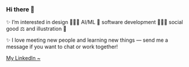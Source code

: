 ### Hi there 👋

✨ I’m interested in design 👩🏻‍🎨 AI/ML 💎 software development 👩🏻‍💻 social good ⚖️ and illustration 🎨 

✨ I love meeting new people and learning new things — send me a message if you want to chat or work together!

[My LinkedIn ~](https://linkedin.com/in/jenndy/)

<!--
**jenndy/jenndy** is a ✨ _special_ ✨ repository because its `README.md` (this file) appears on your GitHub profile.

Here are some ideas to get you started:

- 🔭 I’m currently working on ...
- 🌱 I’m currently learning ...
- 👯 I’m looking to collaborate on ...
- 🤔 I’m looking for help with ...
- 💬 Ask me about ...
- 📫 How to reach me: ...
- 😄 Pronouns: ...
- ⚡ Fun fact: ...
-->
